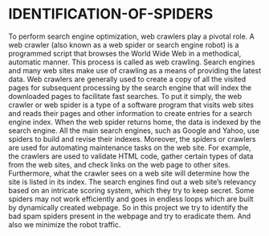 # IDENTIFICATION-OF-SPIDERS
To perform search engine optimization, web crawlers play a pivotal role. A web crawler (also known as a web spider or search engine robot) is a programmed script that browses the World Wide Web in a methodical, automatic manner. This process is called as web crawling.
Search engines and many web sites make use of crawling as a means of providing the latest data. Web crawlers are generally used to create a copy of all the visited pages for subsequent processing by the search engine that will index the downloaded pages to facilitate fast searches. To put it simply, the web crawler or web spider is a type of  a software program that visits web sites and reads their pages and other information to create entries for a search engine index.
When the web spider returns home, the data is indexed by the search engine. All the main search engines, such as Google and Yahoo, use spiders to build and revise their indexes.
Moreover, the spiders or crawlers are used for automating maintenance tasks on the web site. For example, the crawlers are used to validate HTML code, gather certain types of data from the web sites, and check links on the web page to other sites.
Furthermore, what the crawler sees on a web site will determine how the site is listed in its index. The search engines find out a web site’s relevancy based on an intricate scoring system, which they try to keep secret.
Some spiders may not work efficiently and goes in endless loops which are built by dynamically created webpage. So in this project we try to identify the bad spam spiders present in the webpage and try to eradicate them. And also we minimize the robot traffic.
